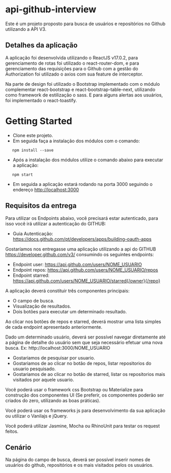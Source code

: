 # api-github-interview

Este é um projeto proposto para busca de usuários e repositórios no Github utilizando a API V3.

## Detalhes da aplicação

A aplicação foi desenvolvida utilizando o ReactJS v17.0.2, para gerenciamento de rotas foi utilizado o react-router-dom, e para gerenciamento das requisições para o Github com a gestão do Authorization foi utilizado o axios com sua feature de interceptor.

Na parte de design foi utilizado o Bootstrap implementado com o módulo complementar react-bootstrap e react-bootstrap-table-next, utilizando como framework de estilização o sass. E para alguns alertas aos usuários, foi implementado o react-toastify.

# Getting Started

- Clone este projeto.
- Em seguida faça a instalação dos módulos com o comando:
 ```
    npm install --save
  ```
- Após a instalação dos módulos utilize o comando abaixo para executar a aplicação:
 ```
    npm start
  ```
- Em seguida a aplicação estará rodando na porta 3000 seguindo o endereço [http://localhost:3000](http://localhost:3000)

## Requisitos da entrega

Para utilizar os Endpoints abaixo, você precisará estar autenticado, para isso você irá utilizar a autenticação do GITHUB:

- Guia Autenticação: https://docs.github.com/pt/developers/apps/building-oauth-apps

Gostaríamos nos entregasse uma aplicação utilizando a api do GITHUB https://developer.github.com/v3/ consumindo os seguintes endpoints:

- Endpoint user: https://api.github.com/users/NOME_USUARIO
- Endpoint repos: https://api.github.com/users/NOME_USUARIO/repos
- Endpoint starred: https://api.github.com/users/NOME_USUARIO/starred{/owner}{/repo}

A aplicação deverá constituir três componentes principais:

- O campo de busca.
- Visualização de resultados.
- Dois botões para executar um determinado resultado.

Ao clicar nos botões de repos e starred, deverá mostrar uma lista simples de cada endpoint
apresentado anteriormente.

Dado um determinado usuário, deverá ser possível navegar diretamente até a página de
detalhe do usuário sem que seja necessário efetuar uma nova busca. Ex: http://localhost:3000/NOME_USUARIO

- Gostariamos de pesquisar por usuario.
- Gostariamos de ao clicar no botão de repos, listar repositorios do usuario pesquisado.
- Gostariamos de ao clicar no botão de starred, listar os repositorios mais visitados por aquele usuario.

Você poderá usar o framework css Bootstrap ou Materialize para construção dos componentes UI (Se preferir, os componentes poderão ser criados do zero, utilizando as boas práticas).

Você poderá usar os frameworks js para desenvolvimento da sua aplicação ou utilizar o Vanilajs e jQuery.

Você poderá utilizar Jasmine, Mocha ou RhinoUnit para testar os request feitos.

## Cenário

Na página do campo de busca, deverá ser possível inserir nomes de usuários do github, repositórios e os mais visitados pelos os usuários.
